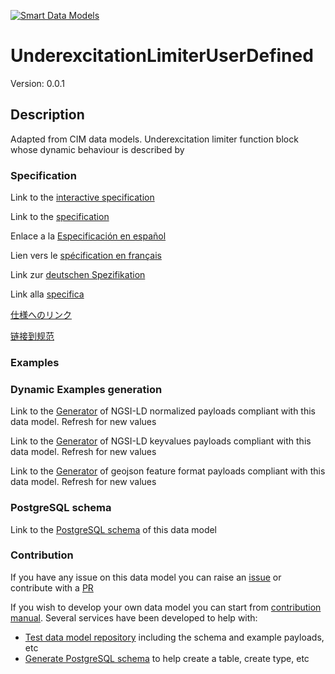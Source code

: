 [![Smart Data Models](https://smartdatamodels.org/wp-content/uploads/2022/01/SmartDataModels_logo.png "Logo")](https://smartdatamodels.org)
# UnderexcitationLimiterUserDefined
Version: 0.0.1

## Description 

Adapted from CIM data models. Underexcitation limiter function block whose dynamic behaviour is described by
### Specification

Link to the [interactive specification](https://swagger.lab.fiware.org/?url=https://smart-data-models.github.io/dataModel.EnergyCIM/UnderexcitationLimiterUserDefined/swagger.yaml)

Link to the [specification](https://github.com/smart-data-models/dataModel.EnergyCIM/blob/master/UnderexcitationLimiterUserDefined/doc/spec.md)

Enlace a la [Especificación en español](https://github.com/smart-data-models/dataModel.EnergyCIM/blob/master/UnderexcitationLimiterUserDefined/doc/spec_ES.md)

Lien vers le [spécification en français](https://github.com/smart-data-models/dataModel.EnergyCIM/blob/master/UnderexcitationLimiterUserDefined/doc/spec_FR.md)

Link zur [deutschen Spezifikation](https://github.com/smart-data-models/dataModel.EnergyCIM/blob/master/UnderexcitationLimiterUserDefined/doc/spec_DE.md)

Link alla [specifica](https://github.com/smart-data-models/dataModel.EnergyCIM/blob/master/UnderexcitationLimiterUserDefined/doc/spec_IT.md)

[仕様へのリンク](https://github.com/smart-data-models/dataModel.EnergyCIM/blob/master/UnderexcitationLimiterUserDefined/doc/spec_JA.md)

[链接到规范](https://github.com/smart-data-models/dataModel.EnergyCIM/blob/master/UnderexcitationLimiterUserDefined/doc/spec_ZH.md)
### Examples
### Dynamic Examples generation

Link to the [Generator](https://smartdatamodels.org/extra/ngsi-ld_generator.php?schemaUrl=https://raw.githubusercontent.com/smart-data-models/dataModel.EnergyCIM/master/UnderexcitationLimiterUserDefined/schema.json&email=info@smartdatamodels.org) of NGSI-LD normalized payloads compliant with this data model. Refresh for new values

Link to the [Generator](https://smartdatamodels.org/extra/ngsi-ld_generator_keyvalues.php?schemaUrl=https://raw.githubusercontent.com/smart-data-models/dataModel.EnergyCIM/master/UnderexcitationLimiterUserDefined/schema.json&email=info@smartdatamodels.org) of NGSI-LD keyvalues payloads compliant with this data model. Refresh for new values

Link to the [Generator](https://smartdatamodels.org/extra/geojson_features_generator.php?schemaUrl=https://raw.githubusercontent.com/smart-data-models/dataModel.EnergyCIM/master/UnderexcitationLimiterUserDefined/schema.json&email=info@smartdatamodels.org) of geojson feature format payloads compliant with this data model. Refresh for new values
### PostgreSQL schema

Link to the [PostgreSQL schema](https://github.com/smart-data-models/dataModel.EnergyCIM/blob/master/UnderexcitationLimiterUserDefined/schema.sql) of this data model
### Contribution

 If you have any issue on this data model you can raise an [issue](https://github.com/smart-data-models/dataModel.EnergyCIM/issues)  or contribute with a [PR](https://github.com/smart-data-models/dataModel.EnergyCIM/pulls)

 If you wish to develop your own data model you can start from [contribution manual](https://bit.ly/contribution_manual). Several services have been developed to help with: 
 - [Test data model repository](https://smartdatamodels.org/index.php/data-models-contribution-api/) including the schema and example payloads, etc
 - [Generate PostgreSQL schema](https://smartdatamodels.org/index.php/sql-service/) to help create a table, create type, etc